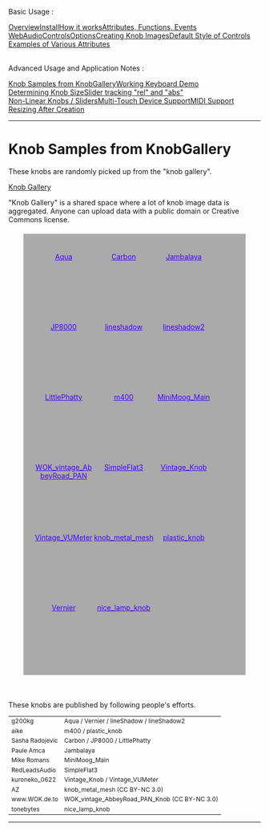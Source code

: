 <link rel="stylesheet" href="./docstyle.css">

<script>
  WebAudioControlsOptions={

  };
</script>

<script src="./webaudio-controls.js"></script>

Basic Usage :
<div style="display:flex;width:100%;flex-wrap:wrap">
<div class="item"><a href="./index.html">Overview</a></div>
<div class="item"><a href="./install.html">Install</a></div>
<div class="item"><a href="./components.html">How it works</a></div>
<div class="item"><a href="./specs.html">Attributes, Functions, Events</a></div>
<div class="item"><a href="./options.html">WebAudioControlsOptions</a></div>
<div class="item"><a href="./knobimage.html">Creating Knob Images</a></div>
<div class="item"><a href="./defstyle.html">Default Style of Controls</a></div>
<div class="item"><a href="./example.html">Examples of Various Attributes</a></div>
</div>
<br/>

Advanced Usage and Application Notes :
<div style="display:flex;width:100%;flex-wrap:wrap">
<div class="item cur"><a href="./knobsamples.html">Knob Samples from KnobGallery</a></div>
<div class="item"><a href="./keyboard.html">Working Keyboard Demo</a></div>
<div class="item"><a href="./knobsize.html">Determining Knob Size</a></div>
<div class="item"><a href="./tracking.html">Slider tracking "rel" and "abs"</a></div>
<div class="item"><a href="./nonlinear.html">Non-Linear Knobs / Sliders</a></div>
<div class="item"><a href="./multifader.html">Multi-Touch Device Support</a></div>
<div class="item"><a href="./midisupport.html">MIDI Support</a></div>
<div class="item"><a href="./resizetest.html">Resizing After Creation</a></div>
</div>

---

<style>
#container{
  background-color:#aaa;
  color:#222;
  width:80%;
  margin:20px auto;
  padding:20px;
  display:flex;
  flex-wrap:wrap;
  font-size:14px;
  text-align: center;
}
#container div{
  width:120px;
  height:140px;
}
#container a{
  color:#40f;
}
#container a:visited{
  color:#c04;
}
</style>

# Knob Samples from KnobGallery

These knobs are randomly picked up from the "knob gallery".  

<a href="http://www.g200kg.com/en/webknobman/gallery.php" target="_blank">Knob Gallery</a>  

"Knob Gallery" is a shared space where a lot of knob image data is aggregated. Anyone can upload data with a public domain or Creative Commons license.  

<div id="container">
  <div><webaudio-knob src="./knobs/Aqua.png" sprites="100" value="12" diameter="64"></webaudio-knob><br/><a href="./knobs/Aqua.png">Aqua</a></div>
  <div><webaudio-knob src="./knobs/Carbon.png" sprites="100" value="23" diameter="80"></webaudio-knob><br/><a href="./knobs/Carbon.png">Carbon</a></div>
  <div><webaudio-knob src="./knobs/Jambalaya.png" sprites="100" value="34" diameter="70"></webaudio-knob><br/><a href="./knobs/Jambalaya.png">Jambalaya</a></div>
  <div><webaudio-knob src="./knobs/JP8000.png" sprites="100" value="45" diameter="64"></webaudio-knob><br/><a href="./knobs/JP8000.png">JP8000</a></div>
  <div><webaudio-knob src="./knobs/lineshadow.png" sprites="100" value="56" diameter="100"></webaudio-knob><br/><a href="./knobs/lineshadow.png">lineshadow</a></div>
  <div><webaudio-knob src="./knobs/lineshadow2.png" sprites="100" value="67" diameter="80"></webaudio-knob><br/><a href="./knobs/lineshadow2.png">lineshadow2</a></div>
  <div><webaudio-knob src="./knobs/LittlePhatty.png" sprites="100" value="78" diameter="70"></webaudio-knob><br/><a href="./knobs/LittlePhatty.png">LittlePhatty</a></div>
  <div><webaudio-knob src="./knobs/m400.png" sprites="100" value="89" diameter="70"></webaudio-knob><br/><a href="./knobs/m400.png">m400</a></div>
  <div><webaudio-knob src="./knobs/MiniMoog_Main.png" sprites="100" value="12" diameter="70"></webaudio-knob><br/><a href="./knobs/MiniMoog_Main.png">MiniMoog_Main</a></div>
  <div><webaudio-knob src="./knobs/WOK_vintage_AbbeyRoad_PAN_Knob.png" sprites="127" value="12" width="70" height="80"></webaudio-knob><br/><a href="./knobs/WOK_vintage_AbbeyRoad_PAN_Knob.png">WOK_vintage_AbbeyRoad_PAN</a></div>
  <div><webaudio-knob src="./knobs/SimpleFlat3.png" sprites="100" value="23" diameter="70"></webaudio-knob><br/><a href="./knobs/SimpleFlat3.png">SimpleFlat3</a></div>
  <div><webaudio-knob src="./knobs/Vintage_Knob.png" sprites="100" value="62" diameter="80"></webaudio-knob><br/><a href="./knobs/Vintage_Knob.png">Vintage_Knob</a></div>
  <div><webaudio-knob src="./knobs/Vintage_VUMeter_2.png" sprites="50" value="12" diameter="120"></webaudio-knob><br/><a href="./knobs/Vintage_VUMeter_2.png">Vintage_VUMeter</a></div>
  <div><webaudio-knob src="./knobs/knob_metal_mesh.png" sprites="100" value="12" diameter="120"></webaudio-knob><br/><a href="./knobs/knob_metal_mesh.png">knob_metal_mesh</a></div>
  <div><webaudio-knob src="./knobs/plastic_knob.png" sprites="30" value="12" diameter="70"></webaudio-knob><br/><a href="./knobs/plastic_knob.png">plastic_knob</a></div>
  <div><webaudio-knob src="./knobs/vernier.png" sprites="50" value="42" diameter="120"></webaudio-knob><br/><a href="./knobs/vernier.png">Vernier</a></div>
  <div><webaudio-knob src="./knobs/nice_lamp_knob.png" sprites="59" value="12" diameter="60"></webaudio-knob><br/><a href="./knobs/nice_lamp_knob.png">nice_lamp_knob</a></div>
</div>
<br/>

These knobs are published by following people's efforts.  

<table style="font-size:12px">
<tr><td>g200kg</td><td>Aqua / Vernier / lineShadow / lineShadow2</td></tr>
<tr><td>aike</td><td>m400 / plastic_knob</td></tr>
<tr><td>Sasha Radojevic</td><td>Carbon / JP8000 / LittlePhatty</td></tr>
<tr><td>Paule Amca</td><td>Jambalaya</td></tr>
<tr><td>Mike Romans</td><td>MiniMoog_Main</td></tr>
<tr><td>RedLeadsAudio</td><td>SimpleFlat3</td></tr>
<tr><td>kuroneko_0622</td><td>Vintage_Knob / Vintage_VUMeter</td></tr>
<tr><td>AZ</td><td>knob_metal_mesh (CC BY-NC 3.0)</td></tr>
<tr><td>www.WOK.de.to</td><td>WOK_vintage_AbbeyRoad_PAN_Knob (CC BY-NC 3.0)</td></tr>
<tr><td>tonebytes</td><td>nice_lamp_knob</td></tr>
</table>  


---
